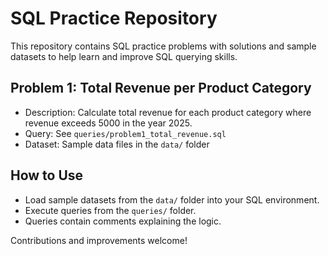 # SQL Practice Repository

This repository contains SQL practice problems with solutions and sample datasets to help learn and improve SQL querying skills.

## Problem 1: Total Revenue per Product Category

- Description: Calculate total revenue for each product category where revenue exceeds 5000 in the year 2025.
- Query: See `queries/problem1_total_revenue.sql`
- Dataset: Sample data files in the `data/` folder

## How to Use

- Load sample datasets from the `data/` folder into your SQL environment.
- Execute queries from the `queries/` folder.
- Queries contain comments explaining the logic.

Contributions and improvements welcome!
